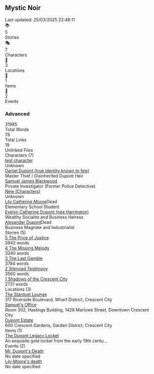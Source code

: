 <div class="home-stats-container"><h2>Mystic Noir</h2><div class="home-stats-date">Last updated: 25/03/2025 22:48:11</div><div class="home-stats-grid"><div class="home-stats-card has-details"><div class="home-stats-icon">📚</div><div class="home-stats-value">5</div><div class="home-stats-label">Stories</div></div><div class="home-stats-card has-details"><div class="home-stats-icon">🎭</div><div class="home-stats-value">7</div><div class="home-stats-label">Characters</div></div><div class="home-stats-card has-details"><div class="home-stats-icon">🧭</div><div class="home-stats-value">3</div><div class="home-stats-label">Locations</div></div><div class="home-stats-card has-details"><div class="home-stats-icon">🧰</div><div class="home-stats-value">1</div><div class="home-stats-label">Items</div></div><div class="home-stats-card has-details"><div class="home-stats-icon">📅</div><div class="home-stats-value">2</div><div class="home-stats-label">Events</div></div></div><div class="home-stats-advanced-metrics"><h3>Advanced</h3><div class="home-stats-metrics-grid"><div class="home-stats-metric"><div class="home-stats-metric-value">31985</div><div class="home-stats-metric-label">Total Words</div></div><div class="home-stats-metric"><div class="home-stats-metric-value">78</div><div class="home-stats-metric-label">Total Links</div></div><div class="home-stats-metric"><div class="home-stats-metric-value">19</div><div class="home-stats-metric-label">Unlinked Files</div></div></div></div><div class="home-stats-details-section" id="characters"><div class="home-stats-details-header">Characters (7)</div><div class="home-stats-details-content"><div class="home-stats-detail-item"><div class="home-stats-detail-name"><a href="test character.md" class="internal-link">test character</a></div><div class="home-stats-detail-meta">Unknown</div></div><div class="home-stats-detail-item"><div class="home-stats-detail-name"><a href="1. Characters/The Shadow.md" class="internal-link">Daniel Dupont (true identity known to few)</a></div><div class="home-stats-detail-meta">Master Thief / Disinherited Dupont Heir</div></div><div class="home-stats-detail-item"><div class="home-stats-detail-name"><a href="1. Characters/Samuel Blackwood.md" class="internal-link">Samuel James Blackwood</a></div><div class="home-stats-detail-meta">Private Investigator (Former Police Detective)</div></div><div class="home-stats-detail-item"><div class="home-stats-detail-name"><a href="1. Characters/New (Characters).md" class="internal-link">New (Characters)</a></div><div class="home-stats-detail-meta">Unknown</div></div><div class="home-stats-detail-item"><div class="home-stats-detail-name"><a href="1. Characters/Lily Moore.md" class="internal-link">Lily Catherine Moore</a><span class="home-stats-state-badge dead">Dead</span></div><div class="home-stats-detail-meta">Elementary School Student</div></div><div class="home-stats-detail-item"><div class="home-stats-detail-name"><a href="1. Characters/Evelyn Dupont.md" class="internal-link">Evelyn Catherine Dupont (née Harrington)</a></div><div class="home-stats-detail-meta">Wealthy Socialite and Business Heiress</div></div><div class="home-stats-detail-item"><div class="home-stats-detail-name"><a href="1. Characters/Alexander Dupont.md" class="internal-link">Alexander Dupont</a><span class="home-stats-state-badge dead">Dead</span></div><div class="home-stats-detail-meta">Business Magnate and Industrialist</div></div></div></div><div class="home-stats-details-section" id="stories"><div class="home-stats-details-header">Stories (5)</div><div class="home-stats-details-content"><div class="home-stats-detail-item"><div class="home-stats-detail-name"><a href="4. Stories/5 The Price of Justice.md" class="internal-link">5 The Price of Justice</a></div><div class="home-stats-detail-meta">3942 words</div></div><div class="home-stats-detail-item"><div class="home-stats-detail-name"><a href="4. Stories/4 The Missing Melody.md" class="internal-link">4 The Missing Melody</a></div><div class="home-stats-detail-meta">3240 words</div></div><div class="home-stats-detail-item"><div class="home-stats-detail-name"><a href="4. Stories/3 The Last Gamble.md" class="internal-link">3 The Last Gamble</a></div><div class="home-stats-detail-meta">3784 words</div></div><div class="home-stats-detail-item"><div class="home-stats-detail-name"><a href="4. Stories/2 Silenced Testimony.md" class="internal-link">2 Silenced Testimony</a></div><div class="home-stats-detail-meta">3560 words</div></div><div class="home-stats-detail-item"><div class="home-stats-detail-name"><a href="4. Stories/1 Shadows of the Crescent City.md" class="internal-link">1 Shadows of the Crescent City</a></div><div class="home-stats-detail-meta">2731 words</div></div></div></div><div class="home-stats-details-section" id="locations"><div class="home-stats-details-header">Locations (3)</div><div class="home-stats-details-content"><div class="home-stats-detail-item"><div class="home-stats-detail-name"><a href="3. Locations/Stardust Lounge.md" class="internal-link">The Stardust Lounge</a></div><div class="home-stats-detail-meta">317 Riverside Boulevard, Wharf District, Crescent City</div></div><div class="home-stats-detail-item"><div class="home-stats-detail-name"><a href="3. Locations/Samuel's Office.md" class="internal-link">Samuel's Office</a></div><div class="home-stats-detail-meta">Room 302, Hastings Building, 1428 Marlowe Street, Downtown Crescent City</div></div><div class="home-stats-detail-item"><div class="home-stats-detail-name"><a href="3. Locations/Dupont's Mansion.md" class="internal-link">Dupont Estate</a></div><div class="home-stats-detail-meta">600 Crescent Gardens, Garden District, Crescent City</div></div></div></div><div class="home-stats-details-section" id="items"><div class="home-stats-details-header">Items (1)</div><div class="home-stats-details-content"><div class="home-stats-detail-item"><div class="home-stats-detail-name"><a href="2. Items/Dupont's Heirloom.md" class="internal-link">The Dupont Legacy Locket</a></div><div class="home-stats-detail-meta">An exquisite gold locket from the early 19th centu...</div></div></div></div><div class="home-stats-details-section" id="events"><div class="home-stats-details-header">Events (2)</div><div class="home-stats-details-content"><div class="home-stats-detail-item"><div class="home-stats-detail-name"><a href="5. Events/Mr Dupont's death.md" class="internal-link">Mr. Dupont's Death</a></div><div class="home-stats-detail-meta">No date specified</div></div><div class="home-stats-detail-item"><div class="home-stats-detail-name"><a href="5. Events/Lilly's death.md" class="internal-link">Lily Moore's death</a></div><div class="home-stats-detail-meta">No date specified</div></div></div></div></div>